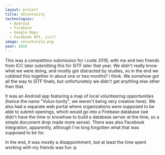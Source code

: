 ```yaml
---
layout: project
title: Voluntunity
technologies:
  - Android
  - Firebase
  - Google Maps
  - Facebook API, iirc?
image: voluntunity.png
year: 2016
---
```


This was a competition submission for i.code 2016, with me and two friends from ICC later submitting this for SiTF later that year. We didn't really know what we were doing, and mostly got distracted by studies, so in the end we cobbled this together in about one or two months? i think. We somehow got all the way to SiTF finals, but unfortunately we didn't get anything else other than that.

It was an Android app featuring a map of local volunteering opportunities (hence the name "Volun-tunity", we weren't being very creative here). We also had a separate web portal where organizations were supposed to be able to submit openings, which would go into a Firebase database (we didn't have the time or knowhow to build a database server at the time, so a simple document drop made more sense). There was also Facebook integration, apparently, although I've long forgotten what that was supposed to be for.

In the end, it was mostly a disappointment, but at least the time spent working with my friends was fun :p